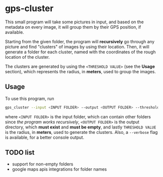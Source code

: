 # gps-cluster

This small program will take some pictures in input, and based on the metadata on every image, it will group them
by their GPS position, if available.

Starting from the given folder, the program will **recursively** go through any picture and find "clusters"
of images by using their location. Then, it will generate a folder for each cluster, named with the coordinates
of the rough location of the cluster.

The clusters are generated by using the `<THRESHOLD VALUE>` (see the **Usage** section), which represents the radius,
in **meters**, used to group the images.

## Usage

To use this program, run

```sh
gps_cluster --input <INPUT FOLDER> --output <OUTPUT FOLDER> --threshold <THRESHOLD VALUE>
```

where `<INPUT FOLDER>` is the input folder, which can contain other folders since *the program works
recursively*, `<OUTPUT FOLDER>` is the output directory, which **must exist** and **must be empty**, and lastly
`THRESHOLD VALUE` is the radius, in **meters**, used to generate the clusters.
Also, a `--verbose` flag is available, for a better console output.

## TODO list

- support for non-empty folders
- google maps apis integrations for folder names

